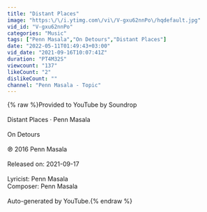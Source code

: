 ```yaml
---
title: "Distant Places"
image: "https:\/\/i.ytimg.com\/vi\/V-gxu62nnPo\/hqdefault.jpg"
vid_id: "V-gxu62nnPo"
categories: "Music"
tags: ["Penn Masala","On Detours","Distant Places"]
date: "2022-05-11T01:49:43+03:00"
vid_date: "2021-09-16T10:07:41Z"
duration: "PT4M32S"
viewcount: "137"
likeCount: "2"
dislikeCount: ""
channel: "Penn Masala - Topic"
---
```

{% raw %}Provided to YouTube by Soundrop<br /><br />Distant Places · Penn Masala<br /><br />On Detours<br /><br />℗ 2016 Penn Masala<br /><br />Released on: 2021-09-17<br /><br />Lyricist: Penn Masala<br />Composer: Penn Masala<br /><br />Auto-generated by YouTube.{% endraw %}
